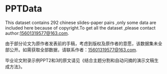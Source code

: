 # PPTData
This dataset contains 292 chinese slides-paper pairs ,only some data are included here because of copyright.To get all the dataset ,please contact author:15601319577@163.com. 

由于部分论文为原作者发表前的手稿，考虑到版权及原作者的意愿，该数据集未全部公开。如需获取全部数据，请联系作者：15601319577@163.com.

毕业论文附录示例PPT2和3的原文请见《结合主题分割和自动问摘的演示文稿生成方法》。
